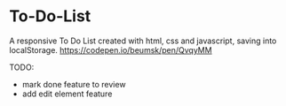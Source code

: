 # To-Do-List
 A responsive To Do List created with html, css and javascript, saving into localStorage.
 https://codepen.io/beumsk/pen/QvqyMM

TODO:
* mark done feature to review
* add edit element feature
